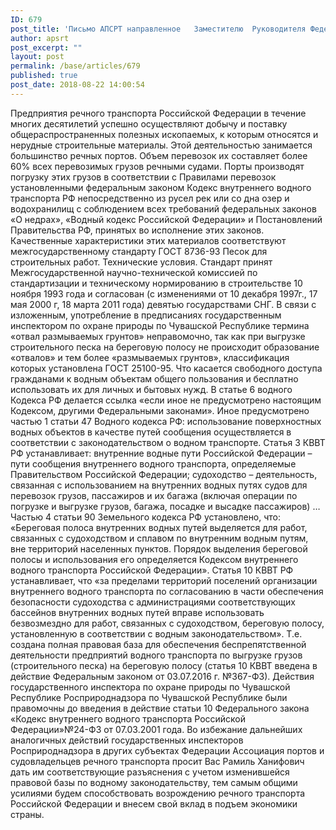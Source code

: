 ```yaml
---
ID: 679
post_title: 'Письмо АПСРТ направленное   Заместителю  Руководителя Федеральной   службы по надзору в сфере  природопользования Низамову Р.Х.'
author: apsrt
post_excerpt: ""
layout: post
permalink: /base/articles/679
published: true
post_date: 2018-08-22 14:00:54
---
```

Предприятия речного транспорта Российской Федерации в течение многих десятилетий успешно осуществляют добычу и поставку общераспространенных  полезных ископаемых, к которым относятся и нерудные строительные материалы. Этой деятельностью занимается большинство речных портов.  Объем перевозок их составляет более 60% всех перевозимых грузов речными судами. Порты производят погрузку этих грузов  в соответствии с Правилами перевозок установленными федеральным законом Кодекс внутреннего водного транспорта РФ непосредственно из русел рек или со дна озер и водохранилищ с соблюдением всех требований федеральных законов  «О недрах», «Водный кодекс Российской Федерации» и Постановлений Правительства РФ, принятых во исполнение этих законов. Качественные характеристики этих материалов соответствуют межгосударственному стандарту ГОСТ 8736-93 Песок для строительных работ. Технические условия. Стандарт принят Межгосударственной научно-технической комиссией по стандартизации и техническому нормированию в строительстве 10 ноября 1993 года и согласован (с изменениями от 10 декабря 1997г., 17 мая 2000 г, 18 марта 2011 года) девятью государствами СНГ.
  В связи с изложенным, употребление в предписаниях государственным инспектором по охране природы по Чувашской Республике  термина «отвал размываемых грунтов» неправомочно, так как при выгрузке строительного песка на береговую полосу не происходит образование «отвалов» и тем более «размываемых грунтов», классификация которых установлена ГОСТ 25100-95.
 Что касается свободного доступа гражданами к водным объектам общего пользования и бесплатно использовать их для личных и бытовых нужд. В статье 6 водного Кодекса РФ  делается ссылка «если иное не предусмотрено настоящим Кодексом, другими Федеральными законами». Иное предусмотрено частью 1 статьи 47 Водного кодекса РФ: использование поверхностных водных объектов в качестве путей сообщения осуществляется в соответствии с законодательством о водном транспорте. Статья 3 КВВТ РФ устанавливает: внутренние водные пути Российской Федерации – пути сообщения внутреннего водного транспорта, определяемые Правительством Российской Федерации; судоходство – деятельность, связанная с использованием на внутренних водных путях судов для перевозок грузов, пассажиров и их багажа (включая операции по погрузке и выгрузке грузов, багажа, посадке и высадке пассажиров) …
Частью 4 статьи 90 Земельного кодекса РФ установлено, что: «Береговая полоса внутренних водных  путей выделяется для работ, связанных с судоходством и сплавом по внутренним водным путям, вне территорий населенных пунктов. Порядок выделения береговой полосы и использования его определяется Кодексом внутреннего водного транспорта Российской Федерации».
 Статья 10 КВВТ РФ устанавливает, что «за пределами территорий поселений организации внутреннего водного транспорта по согласованию в части  обеспечения безопасности судоходства с администрациями соответствующих бассейнов внутренних водных путей вправе использовать  безвозмездно для работ, связанных с судоходством, береговую полосу, установленную в соответствии с водным законодательством».
Т.е. создана полная правовая база для обеспечения беспрепятственной деятельности предприятий водного транспорта по выгрузке грузов (строительного песка) на береговую полосу (статья 10 КВВТ введена в действие Федеральным законом от 03.07.2016 г. №367-ФЗ).
Действия государственного инспектора по охране природы по Чувашской Республике  Росприроднадзора  по Чувашской Республике были правомочны до введения в действие статьи 10 Федерального закона «Кодекс  внутреннего водного транспорта Российской Федерации»№24-ФЗ от 07.03.2001 года. Во  избежание  дальнейших аналогичных действий государственных  инспекторов Росприроднадзора в других субъектах Федерации Ассоциация портов и судовладельцев речного транспорта просит Вас Рамиль Ханифович дать им соответствующие разъяснения с учетом изменившейся правовой базы по водному законодательству, тем самым общими усилиями будем способствовать возрождению речного транспорта Российской Федерации и внесем свой вклад в подъем экономики страны.